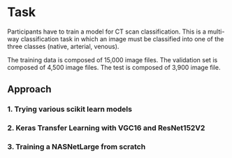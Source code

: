 # Task
Participants have to train a model for CT scan classification. This is a multi-way classification task in which an image must be classified into one of the three classes (native, arterial, venous).

The training data is composed of 15,000 image files. The validation set is composed of 4,500 image files. The test is composed of 3,900 image file.

## Approach 

### 1. Trying various scikit learn models

### 2. Keras Transfer Learning with VGC16 and ResNet152V2

### 3. Training a NASNetLarge from scratch
